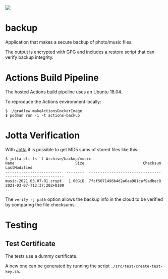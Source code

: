 ![](https://github.com/jskov/backup/workflows/Build%20and%20run%20tests/badge.svg)

# backup

Application that makes a secure backup of photo/music files.

The output is encrypted with GPG and includes a restore script that can verify backup integrity.


# Actions Build Pipeline

The hosted Actions build pipeline uses an Ubuntu 18.04.

To reproduce the Actions environment locally:

	$ ./gradlew makeActionsDockerImage
	$ podman run -i -t actions-backup
	

# Jotta Verification

With [Jotta](https://www.jottacloud.com/en/) it is possible to get MD5 sums of stored files like this:

```console
$ jotta-cli ls -l Archive/backup/music
Name                           Size                          Checksum                LastModified  
-------------------------  --------  --------------------------------  --------------------------  
music-2021.03.07-01.crypt   1.00GiB  7fcf5071496b4d2a6aa981caf9adbec8  2021-03-07-T12:37:20Z+0100  
...
```

The `verify -j path` option allows the backup info in the cloud to be verified by comparing the file checksums.


# Testing


## Test Certificate 

The tests use a dummy certificate.

A new one can be generated by running the script `./src/test/create-test-key.sh`.
